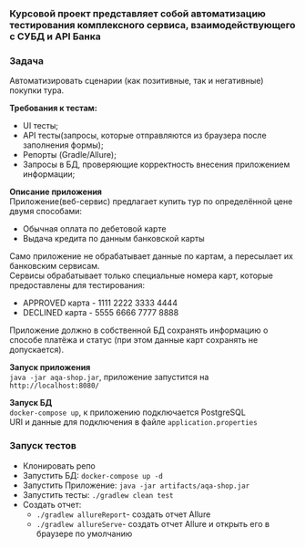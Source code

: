 ### Курсовой проект представляет собой автоматизацию тестирования комплексного сервиса, взаимодействующего с СУБД и API Банка

### Задача
Автоматизировать сценарии (как позитивные, так и негативные) покупки тура.  

__Требования к тестам:__
- UI тесты;
- API тесты(запросы, которые отправляются из браузера после заполнения формы);
- Репорты (Gradle/Allure);
- Запросы в БД, проверяющие корректность внесения приложением информации;


__Описание приложения__  
Приложение(веб-сервис) предлагает купить тур по определённой цене двумя способами:
- Обычная оплата по дебетовой карте
- Выдача кредита по данным банковской карты

Само приложение не обрабатывает данные по картам, а пересылает их банковским сервисам.  
Сервисы обрабатывает только специальные номера карт, которые предоставлены для тестирования:
- APPROVED карта - 1111 2222 3333 4444
- DECLINED карта - 5555 6666 7777 8888

Приложение должно в собственной БД сохранять информацию о способе платёжа и статус (при этом данные карт сохранять не допускается).  

__Запуск приложения__  
`java -jar aqa-shop.jar`, приложение запустится на `http://localhost:8080/`  

__Запуск БД__  
`docker-compose up`, к приложению подключается PostgreSQL  
URI и данные для подключения в файле `application.properties`  

### Запуск тестов
- Клонировать репо
- Запустить БД: `docker-compose up -d`
- Запустить Приложение: `java -jar artifacts/aqa-shop.jar`
- Запустить тесты: `./gradlew clean test`
- Создать отчет:
    - `./gradlew allureReport`- создать отчет Allure
    - `./gradlew allureServe`- создать отчет Allure и открыть его в браузере по умолчанию
